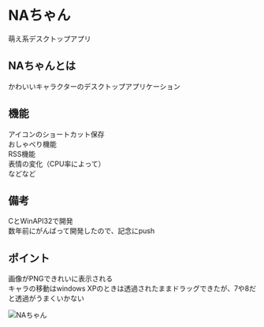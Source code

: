 # NAちゃん
萌え系デスクトップアプリ  

NAちゃんとは
--------

かわいいキャラクターのデスクトップアプリケーション  

機能
--------

アイコンのショートカット保存  
おしゃべり機能  
RSS機能  
表情の変化（CPU率によって）  
などなど  
  
備考
--------

CとWinAPI32で開発  
数年前にがんばって開発したので、記念にpush

ポイント
--------

画像がPNGできれいに表示される  
キャラの移動はwindows XPのときは透過されたままドラッグできたが、7や8だと透過がうまくいかない  


![NAちゃん](https://raw.githubusercontent.com/hatahata12/NA-CHAN/master/na.png)
